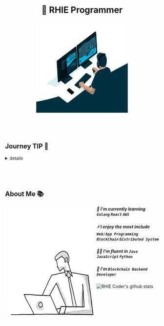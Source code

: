 
<h1 align="center">🐺 RHIE Programmer</h1>
<div align="center"><img alt="GIF" src="https://github.com/RHIE-coder/RHIE-coder/blob/main/asset/programming.gif?raw=true" width="300" height="300" /></div>

<br/><br/><br/>

## Journey TIP 🧭

<details>
<summary>details</summary>

You can find my work by searching in the [`Repositories tab's`](https://github.com/RHIE-coder?tab=repositories) search bar. 

 - [Searching for repositories](https://docs.github.com/en/search-github/searching-on-github/searching-for-repositories)
 - [Searching topics](https://docs.github.com/en/search-github/searching-on-github/searching-topics)
 - [Understanding the search syntax](https://docs.github.com/en/search-github/getting-started-with-searching-on-github/understanding-the-search-syntax)
 - [Troubleshooting search queries](https://docs.github.com/en/search-github/getting-started-with-searching-on-github/troubleshooting-search-queries)

| Search Examples | Description |
|:---:|:---:|
| *NOT* `deprecated` *in:topics* | find repositories exclude `deprecated`|
| *NOT* `contribution` *NOT* `deprecated` *NOT* `corporate` *in:topics* | find repositories exclude `contribution`, `deprecated` and `corporate` |
| `type-demo` `status-inprogress` *in:topics* | find demo and ongoing repositories |
| `type-demo` *OR* `type-service` *OR* `type-research` *in:topics*| find repositories that are demo or service or research |

**[more quick searching](./docs/quicksearch.txt)**

My GitHub is categorized as follows:

#### @PROJECT TYPE(`type-*`)
> - `type-demo`: demonstrations, prototypes
> - `type-service`: practical programs for solving real-world problems
> - `type-library`: modules(a.k.a utilities, libraries) for development
> - `type-framework`: frameworks
> - `type-boilerplate`: boilerplates
> - `type-shed`: to store resources which useful simple codes, scripts and contents etc.
> - `type-algorithm`: to implement practical algorithms
> - `type-research`: analysis and study of technical standards, open source and programming languages, etc.

#### @STATUS(`status-*`)

> ##### INACTIVE STATUS
>> - `status-planning`: planning is not finished yet
>> - `status-pending`: finish planning, but not started yet
>> - `status-revoke`: discarded because of needless now, will be set `deprecated` 


> ##### ACTIVE STATUS
>> - `status-inprogress`: in progress, under developing
>> - `status-pause`: just pause temporarily
>> - `status-stop`: occured critical issue, need re-planning, will be go `status-planning` again
>> - `status-watching`: waitting for event or result
>> - `status-review`: review before done
>> - `status-done`: completed, under maintenance, no more new features

#### @MORE INFORMATION
> - `deprecated`: not managed anymore, revoked, so don't look at it
> - `introduction`: just for introduce using markdown
> - `contribution`: contributing to the development ecosystem (need status for detail)
> - `corporate`: work for a company (maybe most of all is private)
> - `event`: run an event (need status for detail)

</details>

<br/><br/><br/>

## About Me 📚

<img align="left" alt="GIF" src="https://github.com/RHIE-coder/RHIE-coder/blob/main/asset/better-better.gif?raw=true" width="300" height="380" />

##### 📖 I’m currently learning `Golang` `React` `AWS`

##### ⚡️ I enjoy the most include `Web/App Programming` `BlockChain` `Distributed System`

##### 👨‍💻 I’m fluent in `Java` `JavaScript` `Python`

##### 🌱 I'm `Blockchain Backend Developer`

![RHIE Coder's github stats](https://github-readme-stats.vercel.app/api?username=RHIE-coder&show_icons=true&theme=radical)

